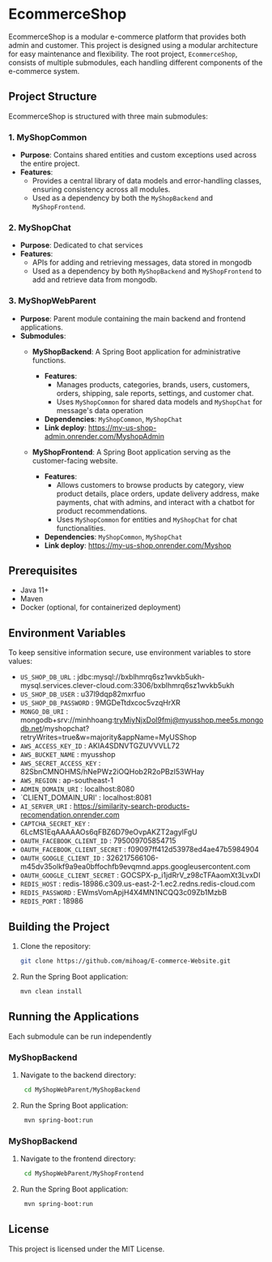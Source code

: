 # EcommerceShop

EcommerceShop is a modular e-commerce platform that provides both admin and customer. This project is designed using a modular architecture for easy maintenance and flexibility. The root project, `EcommerceShop`, consists of multiple submodules, each handling different components of the e-commerce system.

## Project Structure

EcommerceShop is structured with three main submodules:

### 1. MyShopCommon
- **Purpose**: Contains shared entities and custom exceptions used across the entire project.
- **Features**: 
  - Provides a central library of data models and error-handling classes, ensuring consistency across all modules.
  - Used as a dependency by both the `MyShopBackend` and `MyShopFrontend`.

### 2. MyShopChat
- **Purpose**: Dedicated to chat services
- **Features**: 
  - APIs for adding and retrieving messages, data stored in mongodb
  - Used as a dependency by both `MyShopBackend` and `MyShopFrontend` to add and retrieve data from mongodb.

### 3. MyShopWebParent
- **Purpose**: Parent module containing the main backend and frontend applications.
- **Submodules**:
  - **MyShopBackend**: A Spring Boot application for administrative functions.
    - **Features**:
      - Manages products, categories, brands, users, customers, orders, shipping, sale reports, settings, and customer chat.
      - Uses `MyShopCommon` for shared data models and `MyShopChat` for message's data operation
    - **Dependencies**: `MyShopCommon`, `MyShopChat`
    - **Link deploy**: https://my-us-shop-admin.onrender.com/MyshopAdmin
    
  - **MyShopFrontend**: A Spring Boot application serving as the customer-facing website.
    - **Features**:
      - Allows customers to browse products by category, view product details, place orders, update delivery address, make payments, chat with admins, and interact with a chatbot for product recommendations.
      - Uses `MyShopCommon` for entities and `MyShopChat` for chat functionalities.
    - **Dependencies**: `MyShopCommon`, `MyShopChat`
    - **Link deploy**: https://my-us-shop.onrender.com/Myshop
    
## Prerequisites
- Java 11+
- Maven
- Docker (optional, for containerized deployment)
  
## Environment Variables
To keep sensitive information secure, use environment variables to store values:
- `US_SHOP_DB_URL` : jdbc:mysql://bxblhmrq6sz1wvkb5ukh-mysql.services.clever-cloud.com:3306/bxblhmrq6sz1wvkb5ukh
- `US_SHOP_DB_USER` : u37l9dqp82mxrfuo
- `US_SHOP_DB_PASSWORD` : 9MGDeTtdxcoc5vzqHrXR
- `MONGO_DB_URI` : mongodb+srv://minhhoang:tryMiyNjxDol9fmj@myusshop.mee5s.mongodb.net/myshopchat?retryWrites=true&w=majority&appName=MyUSShop
- `AWS_ACCESS_KEY_ID` : AKIA4SDNVTGZUVVVLL72
- `AWS_BUCKET_NAME` : myusshop
- `AWS_SECRET_ACCESS_KEY` : 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
- `AWS_REGION` : ap-southeast-1
- `ADMIN_DOMAIN_URI` : localhost:8080
- `CLIENT_DOMAIN_URI' : localhost:8081
- `AI_SERVER_URI` : https://similarity-search-products-recomendation.onrender.com
- `CAPTCHA_SECRET_KEY` : 6LcMS1EqAAAAAOs6qFBZ6D79eOvpAKZT2agylFgU
- `OAUTH_FACEBOOK_CLIENT_ID` : 795009705854715
- `OAUTH_FACEBOOK_CLIENT_SECRET` : f09097ff412d53978ed4ae47b5984904
- `OAUTH_GOOGLE_CLIENT_ID` : 326217566106-m45dv35olkf9a9ea0bffochfb9evqmnd.apps.googleusercontent.com
- `OAUTH_GOOGLE_CLIENT_SECRET` : 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
- `REDIS_HOST` : redis-18986.c309.us-east-2-1.ec2.redns.redis-cloud.com
- `REDIS_PASSWORD` : EWmsVomApjH4X4MN1NCQQ3c09Zb1MzbB
- `REDIS_PORT` : 18986

## Building the Project
1. Clone the repository:
   ```bash
   git clone https://github.com/mihoag/E-commerce-Website.git
2. Run the Spring Boot application:
   ```bash
   mvn clean install
## Running the Applications
Each submodule can be run independently
### MyShopBackend
1. Navigate to the backend directory:
   ```bash
    cd MyShopWebParent/MyShopBackend
2. Run the Spring Boot application:
   ```bash
    mvn spring-boot:run
### MyShopBackend
1. Navigate to the frontend directory:
   ```bash
    cd MyShopWebParent/MyShopFrontend
2. Run the Spring Boot application:
   ```bash
    mvn spring-boot:run
## License
This project is licensed under the MIT License.
